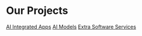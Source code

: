 # Our Projects
<a href="https://github.com/monate615/repo-hub/blob/main/AI%20Integrated%20App%20Development.md">AI Integrated Apps</a>
<a href="https://github.com/monate615/repo-hub/blob/main/AI%20Model%20Development.md">AI Models</a>
<a href="https://github.com/monate615/repo-hub/blob/main/Extra%20Software%20Services.md">Extra Software Services</a>
